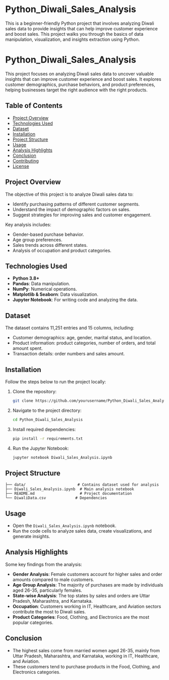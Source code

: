 # Python_Diwali_Sales_Analysis
This is a beginner-friendly Python project that involves analyzing Diwali sales data to provide insights that can help improve customer experience and boost sales. This project walks you through the basics of data manipulation, visualization, and insights extraction using Python.
# Python_Diwali_Sales_Analysis

This project focuses on analyzing Diwali sales data to uncover valuable insights that can improve customer experience and boost sales. It explores customer demographics, purchase behaviors, and product preferences, helping businesses target the right audience with the right products.

## Table of Contents
- [Project Overview](#project-overview)
- [Technologies Used](#technologies-used)
- [Dataset](#dataset)
- [Installation](#installation)
- [Project Structure](#project-structure)
- [Usage](#usage)
- [Analysis Highlights](#analysis-highlights)
- [Conclusion](#conclusion)
- [Contributing](#contributing)
- [License](#license)

## Project Overview
The objective of this project is to analyze Diwali sales data to:
- Identify purchasing patterns of different customer segments.
- Understand the impact of demographic factors on sales.
- Suggest strategies for improving sales and customer engagement.

Key analysis includes:
- Gender-based purchase behavior.
- Age group preferences.
- Sales trends across different states.
- Analysis of occupation and product categories.

## Technologies Used
- **Python 3.8+**
- **Pandas**: Data manipulation.
- **NumPy**: Numerical operations.
- **Matplotlib & Seaborn**: Data visualization.
- **Jupyter Notebook**: For writing code and analyzing the data.

## Dataset
The dataset contains 11,251 entries and 15 columns, including:
- Customer demographics: age, gender, marital status, and location.
- Product information: product categories, number of orders, and total amount spent.
- Transaction details: order numbers and sales amount.

## Installation
Follow the steps below to run the project locally:

1. Clone the repository:
   ```bash
   git clone https://github.com/yourusername/Python_Diwali_Sales_Analysis.git
   ```

2. Navigate to the project directory:
   ```bash
   cd Python_Diwali_Sales_Analysis
   ```

3. Install required dependencies:
   ```bash
   pip install -r requirements.txt
   ```

4. Run the Jupyter Notebook:
   ```bash
   jupyter notebook Diwali_Sales_Analysis.ipynb
   ```

## Project Structure
```
├── data/                       # Contains dataset used for analysis
├── Diwali_Sales_Analysis.ipynb  # Main analysis notebook
├── README.md                    # Project documentation
└── DiwaliData.csv             # Dependencies
```

## Usage
- Open the `Diwali_Sales_Analysis.ipynb` notebook.
- Run the code cells to analyze sales data, create visualizations, and generate insights.

## Analysis Highlights
Some key findings from the analysis:
- **Gender Analysis**: Female customers account for higher sales and order amounts compared to male customers.
- **Age Group Analysis**: The majority of purchases are made by individuals aged 26-35, particularly females.
- **State-wise Analysis**: The top states by sales and orders are Uttar Pradesh, Maharashtra, and Karnataka.
- **Occupation**: Customers working in IT, Healthcare, and Aviation sectors contribute the most to Diwali sales.
- **Product Categories**: Food, Clothing, and Electronics are the most popular categories.

## Conclusion
- The highest sales come from married women aged 26-35, mainly from Uttar Pradesh, Maharashtra, and Karnataka, working in IT, Healthcare, and Aviation.
- These customers tend to purchase products in the Food, Clothing, and Electronics categories.
